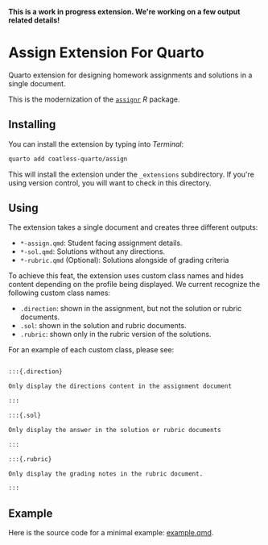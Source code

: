 **This is a work in progress extension. We're working on a few output related details!**

# Assign Extension For Quarto

Quarto extension for designing homework assignments and solutions in a single document.

This is the modernization of the [`assignr`](https://github.com/r-assist/assignr) _R_ package.

## Installing

You can install the extension by typing into *Terminal*: 

```bash
quarto add coatless-quarto/assign
```

This will install the extension under the `_extensions` subdirectory.
If you're using version control, you will want to check in this directory.

## Using

The extension takes a single document and creates three different outputs:

- `*-assign.qmd`: Student facing assignment details.
- `*-sol.qmd`: Solutions without any directions.
- `*-rubric.qmd` (Optional): Solutions alongside of grading criteria

To achieve this feat, the extension uses custom class names and hides content depending on the profile being displayed. We current recognize the following custom class names:

- `.direction`: shown in the assignment, but not the solution or rubric documents.
- `.sol`: shown in the solution and rubric documents.
- `.rubric`: shown only in the rubric version of the solutions.

For an example of each custom class, please see: 

````markdown

:::{.direction}

Only display the directions content in the assignment document

:::

:::{.sol}

Only display the answer in the solution or rubric documents

:::

:::{.rubric}

Only display the grading notes in the rubric document.

:::

````

## Example

Here is the source code for a minimal example: [example.qmd](example.qmd).

